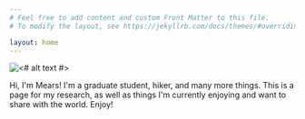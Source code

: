 ```yaml
---
# Feel free to add content and custom Front Matter to this file.
# To modify the layout, see https://jekyllrb.com/docs/themes/#overriding-theme-defaults

layout: home
---
```


![<# alt text #>](_site/assets/front_matter.jpg "front_matter.jpg")

Hi, I'm Mears! I'm a graduate student, hiker, and many more things. 
This is a page for my research, as well as things I'm currently enjoying 
and want to share with the world. Enjoy!